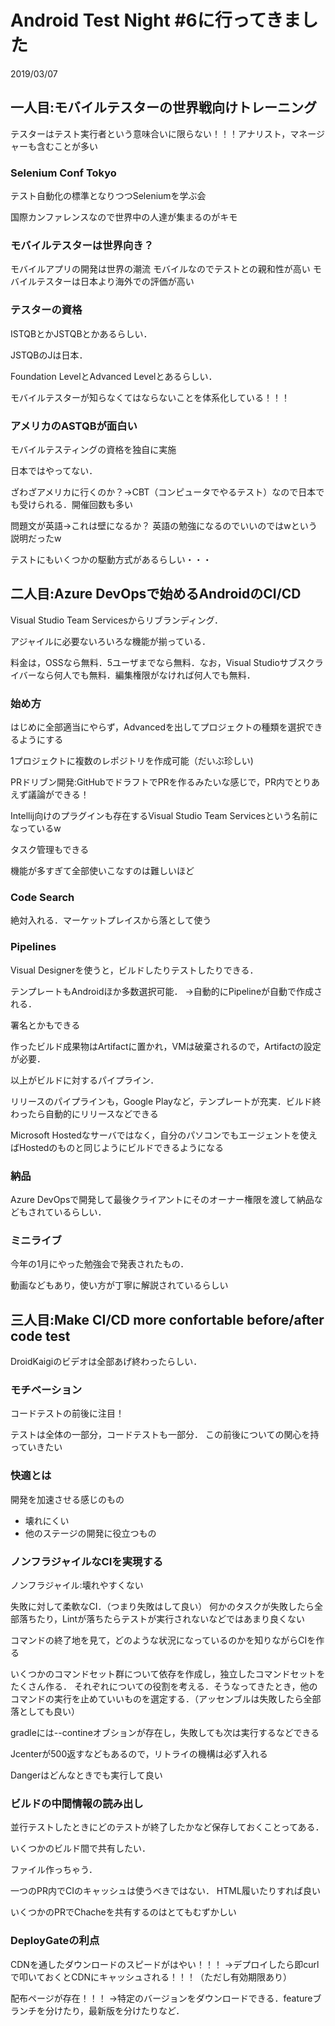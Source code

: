 # Android Test Night #6に行ってきました

<p class="date">2019/03/07</p>

## 一人目:モバイルテスターの世界戦向けトレーニング
テスターはテスト実行者という意味合いに限らない！！！アナリスト，マネージャーも含むことが多い

### Selenium Conf Tokyo
テスト自動化の標準となりつつSeleniumを学ぶ会

国際カンファレンスなので世界中の人達が集まるのがキモ

### モバイルテスターは世界向き？
モバイルアプリの開発は世界の潮流
モバイルなのでテストとの親和性が高い
モバイルテスターは日本より海外での評価が高い

### テスターの資格
ISTQBとかJSTQBとかあるらしい．

JSTQBのJは日本．

Foundation LevelとAdvanced Levelとあるらしい．

モバイルテスターが知らなくてはならないことを体系化している！！！

### アメリカのASTQBが面白い
モバイルテスティングの資格を独自に実施

日本ではやってない．

ざわざアメリカに行くのか？→CBT（コンピュータでやるテスト）なので日本でも受けられる．開催回数も多い

問題文が英語→これは壁になるか？
英語の勉強になるのでいいのではwという説明だったw

テストにもいくつかの駆動方式があるらしい・・・

## 二人目:Azure DevOpsで始めるAndroidのCI/CD
Visual Studio Team Servicesからリブランディング．

アジャイルに必要ないろいろな機能が揃っている．

料金は，OSSなら無料．5ユーザまでなら無料．なお，Visual Studioサブスクライバーなら何人でも無料．編集権限がなければ何人でも無料．

### 始め方
はじめに全部適当にやらず，Advancedを出してプロジェクトの種類を選択できるようにする

1プロジェクトに複数のレポジトリを作成可能（だいぶ珍しい)

PRドリブン開発:GitHubでドラフトでPRを作るみたいな感じで，PR内でとりあえず議論ができる！

Intellij向けのプラグインも存在するVisual Studio Team Servicesという名前になっているw

タスク管理もできる

機能が多すぎて全部使いこなすのは難しいほど

### Code Search
絶対入れる．マーケットプレイスから落として使う

### Pipelines
Visual Designerを使うと，ビルドしたりテストしたりできる．

テンプレートもAndroidほか多数選択可能．
→自動的にPipelineが自動で作成される．

署名とかもできる

作ったビルド成果物はArtifactに置かれ，VMは破棄されるので，Artifactの設定が必要．

以上がビルドに対するパイプライン．

リリースのパイプラインも，Google Playなど，テンプレートが充実．ビルド終わったら自動的にリリースなどできる

Microsoft Hostedなサーバではなく，自分のパソコンでもエージェントを使えばHostedのものと同じようにビルドできるようになる

### 納品
Azure DevOpsで開発して最後クライアントにそのオーナー権限を渡して納品などもされているらしい．

### ミニライブ
今年の1月にやった勉強会で発表されたもの．

動画などもあり，使い方が丁寧に解説されているらしい

## 三人目:Make CI/CD more confortable before/after code test
DroidKaigiのビデオは全部あげ終わったらしい．

### モチベーション
コードテストの前後に注目！

テストは全体の一部分，コードテストも一部分．
この前後についての関心を持っていきたい

### 快適とは
開発を加速させる感じのもの

* 壊れにくい
* 他のステージの開発に役立つもの

### ノンフラジャイルなCIを実現する
ノンフラジャイル:壊れやすくない

失敗に対して柔軟なCI．（つまり失敗はして良い）
何かのタスクが失敗したら全部落ちたり，Lintが落ちたらテストが実行されないなどではあまり良くない

コマンドの終了地を見て，どのような状況になっているのかを知りながらCIを作る

いくつかのコマンドセット群について依存を作成し，独立したコマンドセットをたくさん作る．
それぞれについての役割を考える．そうなってきたとき，他のコマンドの実行を止めていいものを選定する．（アッセンブルは失敗したら全部落としても良い）

gradleには--contineオブションが存在し，失敗しても次は実行するなどできる

Jcenterが500返すなどもあるので，リトライの機構は必ず入れる

Dangerはどんなときでも実行して良い

### ビルドの中間情報の読み出し
並行テストしたときにどのテストが終了したかなど保存しておくことってある．

いくつかのビルド間で共有したい．

ファイル作っちゃう．

一つのPR内でCIのキャッシュは使うべきではない．
HTML履いたりすれば良い

いくつかのPRでChacheを共有するのはとてもむずかしい

### DeployGateの利点
CDNを通したダウンロードのスピードがはやい！！！
→デプロイしたら即curlで叩いておくとCDNにキャッシュされる！！！（ただし有効期限あり）

配布ページが存在！！！
→特定のバージョンをダウンロードできる．featureブランチを分けたり，最新版を分けたりなど．

